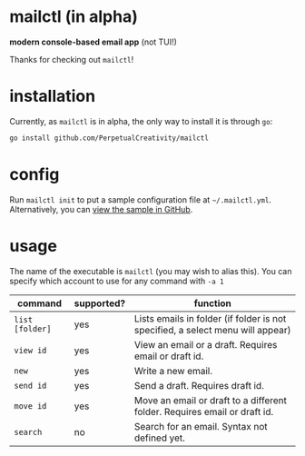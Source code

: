 # mailctl (in alpha)

**modern console-based email app** (not TUI!)

Thanks for checking out `mailctl`!

# installation

Currently, as `mailctl` is in alpha, the only way to install it is through `go`:

```sh
go install github.com/PerpetualCreativity/mailctl
```

# config

Run `mailctl init` to put a sample configuration file at `~/.mailctl.yml`. Alternatively, you can [view the sample in GitHub](/cmd/mailctl.yml).

# usage

The name of the executable is `mailctl` (you may wish to alias this). You can specify which account to use for any command with `-a 1`

| command         | supported? | function                                                                       |
|-----------------|------------|--------------------------------------------------------------------------------|
| `list [folder]` | yes        | Lists emails in folder (if folder is not specified, a select menu will appear) |
| `view id`       | yes        | View an email or a draft. Requires email or draft id.                          |
| `new`           | yes        | Write a new email.                                                             |
| `send id`       | yes        | Send a draft. Requires draft id.                                               |
| `move id`       | yes        | Move an email or draft to a different folder. Requires email or draft id.      |
| `search`        | no         | Search for an email. Syntax not defined yet.                                   |

